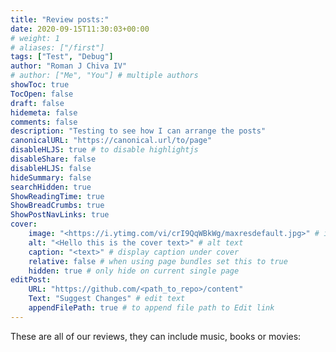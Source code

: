 ```yaml
---
title: "Review posts:"
date: 2020-09-15T11:30:03+00:00
# weight: 1
# aliases: ["/first"]
tags: ["Test", "Debug"]
author: "Roman J Chiva IV"
# author: ["Me", "You"] # multiple authors
showToc: true
TocOpen: false
draft: false
hidemeta: false
comments: false
description: "Testing to see how I can arrange the posts"
canonicalURL: "https://canonical.url/to/page"
disableHLJS: true # to disable highlightjs
disableShare: false
disableHLJS: false
hideSummary: false
searchHidden: true
ShowReadingTime: true
ShowBreadCrumbs: true
ShowPostNavLinks: true
cover:
    image: "<https://i.ytimg.com/vi/crI9QqWBkWg/maxresdefault.jpg>" # image path/url
    alt: "<Hello this is the cover text>" # alt text
    caption: "<text>" # display caption under cover
    relative: false # when using page bundles set this to true
    hidden: true # only hide on current single page
editPost:
    URL: "https://github.com/<path_to_repo>/content"
    Text: "Suggest Changes" # edit text
    appendFilePath: true # to append file path to Edit link
---
```

These are all of our reviews, they can include music, books or movies: